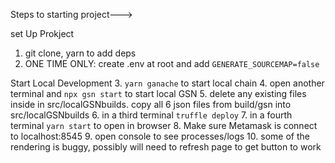 Steps to starting project--->

set Up Prokject
1.  git clone, yarn to add deps
2.  ONE TIME ONLY: create .env at root and add `GENERATE_SOURCEMAP=false`

Start Local Development
3.  `yarn ganache` to start local chain
4.  open another terminal and `npx gsn start` to start local GSN
5.  delete any existing files inside in src/localGSNbuilds. copy all 6 json files from build/gsn into src/localGSNbuilds
6.  in a third terminal `truffle deploy`
7.  in a fourth terminal `yarn start` to open in browser
8.  Make sure Metamask is connect to localhost:8545
9.  open console to see processes/logs
10. some of the rendering is buggy, possibly will need to refresh page to get button to work
